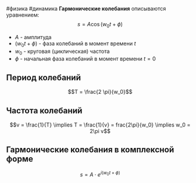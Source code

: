 #физика #динамика
**Гармонические колебания** описываются уравнением: $$s = A \cos{(w_0t + \phi)}$$
- $A$ - амплитуда
- $(w_0t + \phi)$ - фаза колебаний в момент времени $t$
- $w_0$ - круговая (циклическая) частота
- $\phi$ - начальная фаза колебаний в момент времени $t = 0$
## Период колебаний
$$T = \frac{2 \pi}{w_0}$$
## Частота колебаний
$$v = \frac{1}{T} \implies T = \frac{1}{v} = frac{2\pi}{w_0} \implies w_0 = 2\pi v$$
## Гармонические колебания в комплексной форме
$$s = A \cdot e^{i (w_0 t + \phi)}$$